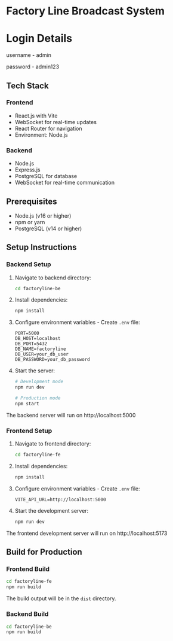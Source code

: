 # Factory Line Broadcast System

# Login Details
username - admin

password - admin123

## Tech Stack

### Frontend
- React.js with Vite
- WebSocket for real-time updates
- React Router for navigation
- Environment: Node.js

### Backend
- Node.js
- Express.js
- PostgreSQL for database
- WebSocket for real-time communication

## Prerequisites

- Node.js (v16 or higher)
- npm or yarn
- PostgreSQL (v14 or higher)

## Setup Instructions

### Backend Setup

1. Navigate to backend directory:
   ```bash
   cd factoryline-be
   ```

2. Install dependencies:
   ```bash
   npm install
   ```

3. Configure environment variables - Create `.env` file:
   ```
   PORT=5000
   DB_HOST=localhost
   DB_PORT=5432
   DB_NAME=factoryline
   DB_USER=your_db_user
   DB_PASSWORD=your_db_password
   ```

4. Start the server:
   ```bash
   # Development mode
   npm run dev

   # Production mode
   npm start
   ```

The backend server will run on http://localhost:5000

### Frontend Setup

1. Navigate to frontend directory:
   ```bash
   cd factoryline-fe
   ```

2. Install dependencies:
   ```bash
   npm install
   ```

3. Configure environment variables - Create `.env` file:
   ```
   VITE_API_URL=http://localhost:5000
   ```

4. Start the development server:
   ```bash
   npm run dev
   ```

The frontend development server will run on http://localhost:5173

## Build for Production

### Frontend Build
```bash
cd factoryline-fe
npm run build
```
The build output will be in the `dist` directory.

### Backend Build
```bash
cd factoryline-be
npm run build
```
